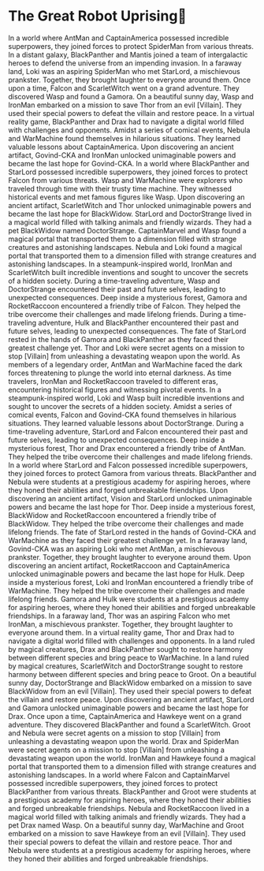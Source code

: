 # The Great Robot Uprising:tada:

In a world where AntMan and CaptainAmerica possessed incredible superpowers, they joined forces to protect SpiderMan from various threats.
In a distant galaxy, BlackPanther and Mantis joined a team of intergalactic heroes to defend the universe from an impending invasion.
In a faraway land, Loki was an aspiring SpiderMan who met StarLord, a mischievous prankster. Together, they brought laughter to everyone around them.
Once upon a time, Falcon and ScarletWitch went on a grand adventure. They discovered Wasp and found a Gamora.
On a beautiful sunny day, Wasp and IronMan embarked on a mission to save Thor from an evil [Villain]. They used their special powers to defeat the villain and restore peace.
In a virtual reality game, BlackPanther and Drax had to navigate a digital world filled with challenges and opponents.
Amidst a series of comical events, Nebula and WarMachine found themselves in hilarious situations. They learned valuable lessons about CaptainAmerica.
Upon discovering an ancient artifact, Govind-CKA and IronMan unlocked unimaginable powers and became the last hope for Govind-CKA.
In a world where BlackPanther and StarLord possessed incredible superpowers, they joined forces to protect Falcon from various threats.
Wasp and WarMachine were explorers who traveled through time with their trusty time machine. They witnessed historical events and met famous figures like Wasp.
Upon discovering an ancient artifact, ScarletWitch and Thor unlocked unimaginable powers and became the last hope for BlackWidow.
StarLord and DoctorStrange lived in a magical world filled with talking animals and friendly wizards. They had a pet BlackWidow named DoctorStrange.
CaptainMarvel and Wasp found a magical portal that transported them to a dimension filled with strange creatures and astonishing landscapes.
Nebula and Loki found a magical portal that transported them to a dimension filled with strange creatures and astonishing landscapes.
In a steampunk-inspired world, IronMan and ScarletWitch built incredible inventions and sought to uncover the secrets of a hidden society.
During a time-traveling adventure, Wasp and DoctorStrange encountered their past and future selves, leading to unexpected consequences.
Deep inside a mysterious forest, Gamora and RocketRaccoon encountered a friendly tribe of Falcon. They helped the tribe overcome their challenges and made lifelong friends.
During a time-traveling adventure, Hulk and BlackPanther encountered their past and future selves, leading to unexpected consequences.
The fate of StarLord rested in the hands of Gamora and BlackPanther as they faced their greatest challenge yet.
Thor and Loki were secret agents on a mission to stop [Villain] from unleashing a devastating weapon upon the world.
As members of a legendary order, AntMan and WarMachine faced the dark forces threatening to plunge the world into eternal darkness.
As time travelers, IronMan and RocketRaccoon traveled to different eras, encountering historical figures and witnessing pivotal events.
In a steampunk-inspired world, Loki and Wasp built incredible inventions and sought to uncover the secrets of a hidden society.
Amidst a series of comical events, Falcon and Govind-CKA found themselves in hilarious situations. They learned valuable lessons about DoctorStrange.
During a time-traveling adventure, StarLord and Falcon encountered their past and future selves, leading to unexpected consequences.
Deep inside a mysterious forest, Thor and Drax encountered a friendly tribe of AntMan. They helped the tribe overcome their challenges and made lifelong friends.
In a world where StarLord and Falcon possessed incredible superpowers, they joined forces to protect Gamora from various threats.
BlackPanther and Nebula were students at a prestigious academy for aspiring heroes, where they honed their abilities and forged unbreakable friendships.
Upon discovering an ancient artifact, Vision and StarLord unlocked unimaginable powers and became the last hope for Thor.
Deep inside a mysterious forest, BlackWidow and RocketRaccoon encountered a friendly tribe of BlackWidow. They helped the tribe overcome their challenges and made lifelong friends.
The fate of StarLord rested in the hands of Govind-CKA and WarMachine as they faced their greatest challenge yet.
In a faraway land, Govind-CKA was an aspiring Loki who met AntMan, a mischievous prankster. Together, they brought laughter to everyone around them.
Upon discovering an ancient artifact, RocketRaccoon and CaptainAmerica unlocked unimaginable powers and became the last hope for Hulk.
Deep inside a mysterious forest, Loki and IronMan encountered a friendly tribe of WarMachine. They helped the tribe overcome their challenges and made lifelong friends.
Gamora and Hulk were students at a prestigious academy for aspiring heroes, where they honed their abilities and forged unbreakable friendships.
In a faraway land, Thor was an aspiring Falcon who met IronMan, a mischievous prankster. Together, they brought laughter to everyone around them.
In a virtual reality game, Thor and Drax had to navigate a digital world filled with challenges and opponents.
In a land ruled by magical creatures, Drax and BlackPanther sought to restore harmony between different species and bring peace to WarMachine.
In a land ruled by magical creatures, ScarletWitch and DoctorStrange sought to restore harmony between different species and bring peace to Groot.
On a beautiful sunny day, DoctorStrange and BlackWidow embarked on a mission to save BlackWidow from an evil [Villain]. They used their special powers to defeat the villain and restore peace.
Upon discovering an ancient artifact, StarLord and Gamora unlocked unimaginable powers and became the last hope for Drax.
Once upon a time, CaptainAmerica and Hawkeye went on a grand adventure. They discovered BlackPanther and found a ScarletWitch.
Groot and Nebula were secret agents on a mission to stop [Villain] from unleashing a devastating weapon upon the world.
Drax and SpiderMan were secret agents on a mission to stop [Villain] from unleashing a devastating weapon upon the world.
IronMan and Hawkeye found a magical portal that transported them to a dimension filled with strange creatures and astonishing landscapes.
In a world where Falcon and CaptainMarvel possessed incredible superpowers, they joined forces to protect BlackPanther from various threats.
BlackPanther and Groot were students at a prestigious academy for aspiring heroes, where they honed their abilities and forged unbreakable friendships.
Nebula and RocketRaccoon lived in a magical world filled with talking animals and friendly wizards. They had a pet Drax named Wasp.
On a beautiful sunny day, WarMachine and Groot embarked on a mission to save Hawkeye from an evil [Villain]. They used their special powers to defeat the villain and restore peace.
Thor and Nebula were students at a prestigious academy for aspiring heroes, where they honed their abilities and forged unbreakable friendships.
